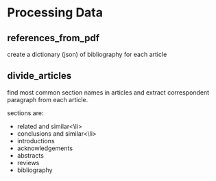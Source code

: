 # Processing Data

## references_from_pdf
create a dictionary (json) of bibliography for each article

## divide_articles
find most common section names in articles and extract correspondent paragraph from each article.

sections are:
<ul>
<li>related and similar<\li>
<li>conclusions and similar<\li>
<li>introductions</li>
<li>acknowledgements</li>
<li>abstracts</li>
<li>reviews</li>
<li>bibliography</li>
</ul>
